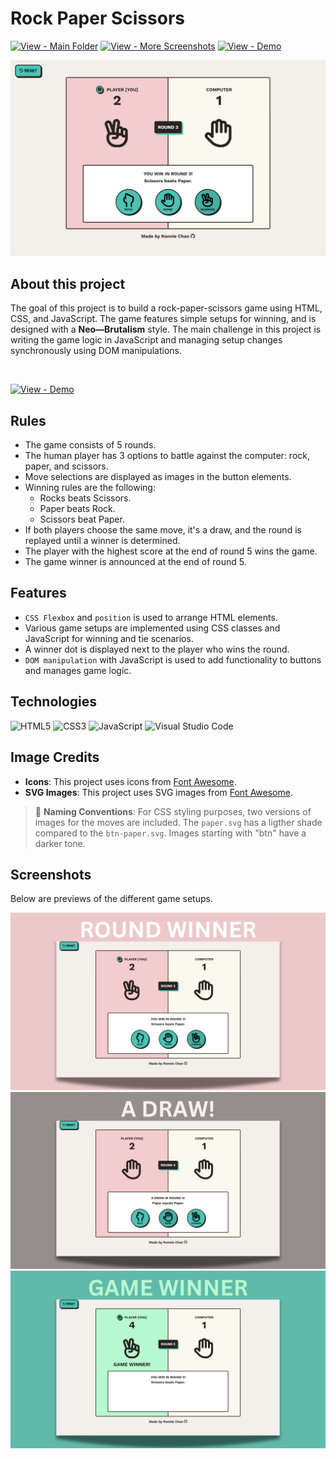 # Rock Paper Scissors

[![View - Main Folder](https://img.shields.io/badge/View-Main_Folder-06816E?logo=GitHub)](https://github.com/chanronnie/the-odin-project)
[![View - More Screenshots](https://img.shields.io/badge/View-More_Screenshots-00c1b5?logo=GitHub)](./images/screenshots/)
[![View - Demo ](https://img.shields.io/badge/View-Demo-f9cdcd)](https://chanronnie.github.io/the-odin-project/rock-paper-scissors/)

![Preview](./images/screenshots/preview.png)

## About this project

The goal of this project is to build a rock-paper-scissors game using HTML, CSS, and JavaScript. The game features simple setups for winning, and is designed with a **Neo—Brutalism** style. The main challenge in this project is writing the game logic in JavaScript and managing setup changes synchronously using DOM manipulations.

<br>

[![View - Demo ](https://img.shields.io/badge/View-Demo-f9cdcd?style=for-the-badge)](https://chanronnie.github.io/the-odin-project/rock-paper-scissors/)

## Rules

- The game consists of 5 rounds.
- The human player has 3 options to battle against the computer: rock, paper, and scissors.
- Move selections are displayed as images in the button elements.
- Winning rules are the following:
  - Rocks beats Scissors.
  - Paper beats Rock.
  - Scissors beat Paper.
- If both players choose the same move, it's a draw, and the round is replayed until a winner is determined.
- The player with the highest score at the end of round 5 wins the game.
- The game winner is announced at the end of round 5.

## Features

- `CSS Flexbox` and `position` is used to arrange HTML elements.
- Various game setups are implemented using CSS classes and JavaScript for winning and tie scenarios.
- A winner dot is displayed next to the player who wins the round.
- `DOM manipulation` with JavaScript is used to add functionality to buttons and manages game logic.

## Technologies

![HTML5](https://img.shields.io/badge/html5-%23E34F26.svg?style=for-the-badge&logo=html5&logoColor=white) ![CSS3](https://img.shields.io/badge/css3-%231572B6.svg?style=for-the-badge&logo=css3&logoColor=white) ![JavaScript](https://img.shields.io/badge/javascript-%23323330.svg?style=for-the-badge&logo=javascript&logoColor=%23F7DF1E) ![Visual Studio Code](https://img.shields.io/badge/Visual%20Studio%20Code-0078d7.svg?style=for-the-badge&logo=visual-studio-code&logoColor=white)

## Image Credits

- **Icons**: This project uses icons from [Font Awesome](https://fontawesome.com/).
- **SVG Images**: This project uses SVG images from [Font Awesome](https://fontawesome.com/).

> 📝 **Naming Conventions**: For CSS styling purposes, two versions of images for the moves are included. The `paper.svg` has a ligther shade compared to the `btn-paper.svg`. Images starting with "btn" have a darker tone.

## Screenshots

Below are previews of the different game setups. <br>

![Round-Winner](./images/screenshots/round-winner.png)
![draw](./images/screenshots/draw.png)
![Game-Winner](./images/screenshots/game-winner.png)
